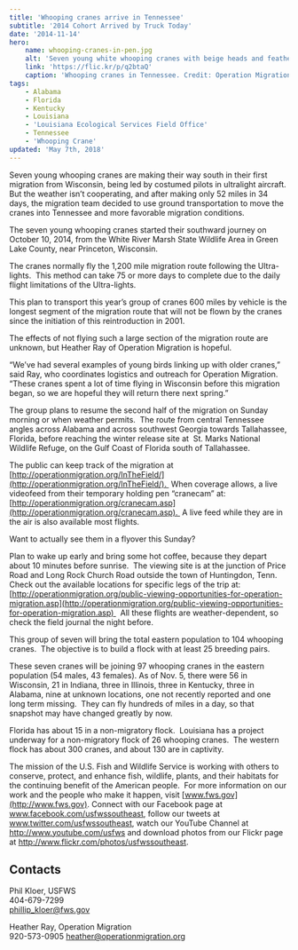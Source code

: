 ```yaml
---
title: 'Whooping cranes arrive in Tennessee'
subtitle: '2014 Cohort Arrived by Truck Today'
date: '2014-11-14'
hero:
    name: whooping-cranes-in-pen.jpg
    alt: 'Seven young white whooping cranes with beige heads and feathers rest in a protective net pen.'
    link: 'https://flic.kr/p/q2btaQ'
    caption: 'Whooping cranes in Tennessee. Credit: Operation Migration.'
tags:
    - Alabama
    - Florida
    - Kentucky
    - Louisiana
    - 'Louisiana Ecological Services Field Office'
    - Tennessee
    - 'Whooping Crane'
updated: 'May 7th, 2018'
---
```


Seven young whooping cranes are making their way south in their first migration from Wisconsin, being led by costumed pilots in ultralight aircraft.  But the weather isn’t cooperating, and after making only 52 miles in 34 days, the migration team decided to use ground transportation to move the cranes into Tennessee and more favorable migration conditions.

The seven young whooping cranes started their southward journey on October 10, 2014, from the White River Marsh State Wildlife Area in Green Lake County, near Princeton, Wisconsin.

The cranes normally fly the 1,200 mile migration route following the Ultra-lights.  This method can take 75 or more days to complete due to the daily flight limitations of the Ultra-lights.

This plan to transport this year’s group of cranes 600 miles by vehicle is the longest segment of the migration route that will not be flown by the cranes since the initiation of this reintroduction in 2001.

The effects of not flying such a large section of the migration route are unknown, but Heather Ray of Operation Migration is hopeful.

“We’ve had several examples of young birds linking up with older cranes,”  said Ray, who coordinates logistics and outreach for Operation Migration.  “These cranes spent a lot of time flying in Wisconsin before this migration began, so we are hopeful they will return there next spring.”

The group plans to resume the second half of the migration on Sunday morning or when weather permits.  The route from central Tennessee angles across Alabama and across southwest Georgia towards Tallahassee, Florida, before reaching the winter release site at  St. Marks National Wildlife Refuge, on the Gulf Coast of Florida south of Tallahassee.

The public can keep track of the migration at [http://operationmigration.org/InTheField/](http://operationmigration.org/InTheField/).  When coverage allows, a live videofeed from their temporary holding pen “cranecam” at: [http://operationmigration.org/cranecam.asp](http://operationmigration.org/cranecam.asp).  A live feed while they are in the air is also available most flights.

Want to actually see them in a flyover this Sunday?

Plan to wake up early and bring some hot coffee, because they depart about 10 minutes before sunrise.  The viewing site is at the junction of Price Road and Long Rock Church Road outside the town of Huntingdon, Tenn.  Check out the available locations for specific legs of the trip at: [http://operationmigration.org/public-viewing-opportunities-for-operation-migration.asp](http://operationmigration.org/public-viewing-opportunities-for-operation-migration.asp)   All these flights are weather-dependent, so check the field journal the night before.

This group of seven will bring the total eastern population to 104 whooping cranes.  The objective is to build a flock with at least 25 breeding pairs.

These seven cranes will be joining 97 whooping cranes in the eastern population (54 males, 43 females). As of Nov. 5, there were 56 in Wisconsin, 21 in Indiana, three in Illinois, three in Kentucky, three in Alabama, nine at unknown locations, one not recently reported and one long term missing.  They can fly hundreds of miles in a day, so that snapshot may have changed greatly by now.

Florida has about 15 in a non-migratory flock.  Louisiana has a project underway for a non-migratory flock of 26 whooping cranes.  The western flock has about 300 cranes, and about 130 are in captivity.

The mission of the U.S. Fish and Wildlife Service is working with others to conserve, protect, and enhance fish, wildlife, plants, and their habitats for the continuing benefit of the American people.  For more information on our work and the people who make it happen, visit [www.fws.gov](http://www.fws.gov). Connect with our Facebook page at www.facebook.com/usfwssoutheast, follow our tweets at www.twitter.com/usfwssoutheast, watch our YouTube Channel at http://www.youtube.com/usfws and download photos from our Flickr page at http://www.flickr.com/photos/usfwssoutheast.

## Contacts

Phil Kloer, USFWS  
404-679-7299  
[phillip_kloer@fws.gov](mailto:phillip_kloer@fws.gov)

Heather Ray, Operation Migration  
920-573-0905
[heather@operationmigration.org](mailto:heather@operationmigration.org)

